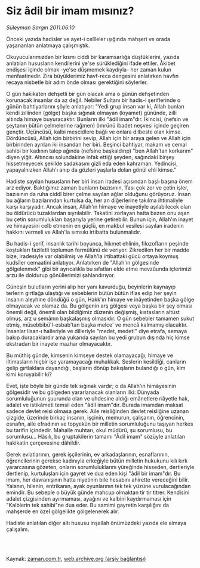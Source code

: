 # Siz âdil bir imam mısınız?

*Süleyman Sargın 2011.06.10*

<td class="columnist-detail">
<p>Önceki yazıda hadisler ve ayet-i celîleler ışığında mahşeri ve orada yaşananları anlatmaya çalışmıştık.</p>
<p>
<div id="haberMetinDiv">
<p>Okuyucularımızdan bir kısmı ciddi bir karamsarlığa düştüklerini, yazıda anlatılan hususların kendilerini ye'se sürüklediğini ifade ettiler. Âkibet endişesi içinde olmak -ye'se düşmemek kaydıyla- her zaman kulun menfaatinedir. Zira büyüklerimiz havf-reca dengesini anlatırken havfın recaya nisbetle bir adım önde olması gerektiğini söylerler. 
<p>O gün hakikaten dehşetli bir gün olacak ama o günün dehşetinden korunacak insanlar da az değil. Nebiler Sultanı bir hadis-i şeriflerinde o günün bahtiyarlarını şöyle anlatıyor: "Yedi grup insan var ki, Allah bunları kendi zıllinden (gölge) başka sığınak olmayan (kıyamet) gününde, zılli altında himaye buyuracaktır. Bunların ilki "âdil imam"dır. İkincisi, (nefsin ve şeytanın bütün çelmelerine rağmen) ömrünü ibadet neşvesi içinde geçiren gençtir. Üçüncüsü, kalbi mescidlere bağlı ve onlara dilbeste olan kimse. Dördüncüsü, Allah için birbirini sevip, Allah için bir araya gelen ve Allah için birbirinden ayrılan iki insandan her biri. Beşinci bahtiyar, makam ve cemal sahibi bir kadının talep ağında (nefsine başkaldırıp) "ben Allah'tan korkarım" diyen yiğit. Altıncısı solundakine infak ettiği şeyden, sağındaki birşey hissetmeyecek şekilde sadakasını gizli eda eden kahraman. Yedincisi, yapayalnızken Allah'ı anıp da gözleri yaşlarla dolan gönül ehli kimse." 
<p>Hadiste sayılan hususların her biri insan iradesi açısından başlı başına önem arz ediyor. Baktığımız zaman bunların bazısının, îfası çok zor ve çetin işler, bazısının da ruha ciddî birer çelme sayılan ağlar olduğunu görüyoruz. İnsan bu ağların bazılarından kurtulsa da, her an diğerlerine takılma ihtimaliyle karşı karşıyadır. Ancak insan, Allah'ın himaye ve inayetiyle aşılabilecek olan bu öldürücü tuzaklardan sıyrılabilir. Takatini zorlayan hatta bazen onu aşan bu çetin sorumlulukları başarıyla yerine getirebilir. Bunun için, Allah'ın inayet ve himayesini celb etmenin en güçlü, en makbul vesilesi sayılan iradenin hakkını vermeli ve Allah'la sımsıkı irtibatta bulunmalıdır. 
<p>Bu hadis-i şerif, insanlık tarihi boyunca, hikmet ehlinin, filozofların peşinde koştukları faziletli toplumun formülünü de veriyor. Zikredilen her bir madde bize, iradesiyle var olabilmiş ve Allah'la irtibattaki gücü ortaya koymuş kudsîler cemaatini anlatıyor. Anlatırken de "Allah'ın gölgesinde gölgelenmek" gibi bir ayrıcalıkla bu sıfatları elde etme mevzûunda içlerimizi arzu ile doldurup gönüllerimizi şahlandırıyor. 
<p>Güneşin bulutların yerini alıp her yanı kavurduğu, beyinlerin kaynayıp terlerin gırtlağa ulaştığı ve sebeblerin bütün bütün iflas edip her şeyin insanın aleyhine döndüğü o gün, Hakk'ın himaye ve inâyetinden başka gölge olmayacak ve olamaz da. Bu gölgenin arş gölgesi veya başka bir şey olması önemli değil, önemli olan bildiğimiz düzenin değişmiş, kıstasların altüst olmuş, arz u semânın başkalaşmış olmasıdır. O gün sebebler tamamen sukut etmiş, müsebbibü'l-esbab'tan başka melce' ve mencâ kalmamış olacaktır. İnsanlar lisan-ı halleriyle ve dilleriyle "medet, medet!" diye etrafa, semaya bakıp duracaklardır ama yukarıda sayılan bu yedi grubun dışında hiç kimse ekstradan bir inayete mazhar olmayacaktır. 
<p>Bu müthiş günde, kimsenin kimseye destek olamayacağı, himaye ve iltimasların hiçbir işe yaramayacağı muhakkak. Seslerin kesildiği, canların gelip gırtlaklara dayandığı, başların dönüp bakışların bulandığı o gün, kim kimi koruyabilir ki? 
<p>Evet, işte böyle bir günde tek sığınak vardır; o da Allah'ın himâyesinin gölgesidir ve bu gölgeden yararlanacak olanların ilki: Dünyada sorumluluğunun şuurunda olan ve uhdesine aldığı emânetlere riâyetle hak, adalet ve istikâmeti temsil eden "âdil imam"dır. Burada imamdan maksat sadece devlet reisi olmasa gerek. Aile reisliğinden devlet reisliğine uzanan çizgide, üzerinde birkaç insanın, işçinin, memurun, çalışanın, öğrencinin, esnafın, aile efradının ve topyekün bir milletin sorumluluğunu taşıyan herkes bu tarifin içindedir. Mahalle muhtarı, okul müdürü, şu sorumlusu, bu sorumlusu... Hâsılı, bu gruptakilerin tamamı "Âdil imam" sözüyle anlatılan hakikatin çerçevesine dâhildir. 
<p>Gerek evlatlarının, gerek işçilerinin, ev arkadaşlarının, esnaflarının, öğrencilerinin gerekse kadınıyla erkeğiyle bütün milletin hukukunu kılı kırk yararcasına gözeten, onların sorumluluklarını yüreğinde hisseden, dertleriyle dertlenip, kurtuluşları için gayret ve dua eden kişi "âdil bir imam"dır. Bu imam, her davranışının hatta niyetinin bile hesabını ahirette vereceğini bilir. Yalanın, hilenin, entrikanın, ayak oyunlarının tek tek yüzüne vurulacağından emindir. Bu sebeple o büyük günde mahcup olmaktan tir tir titrer. Kendisini adalet çizgisinden ayırmaması, ayağını ve kalbini kaydırmaması için "Kalblerin tek sahibi"ne dua eder. Bu samimi gayretin karşılığını da mahşerde en özel gölgelikte gölgelenerek alır. 
<p>Hadiste anlatılan diğer altı hususu inşallah önümüzdeki yazıda ele almaya çalışalım. </p></p></p></p></p></p></p></p></p></div>
</p>


<p><br>
		 </br></p></td>

Kaynak: [zaman.com.tr](http://zaman.com.tr/yazar.do?yazino=1144779), [web.archive.org (arşiv bağlantısı)](http://web.archive.org/web/20110911004406/http://www.zaman.com.tr:80/yazar.do?yazino=1144779)
